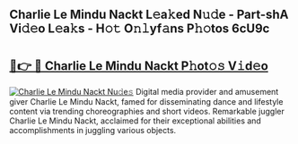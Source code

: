 ## Charlie Le Mindu Nackt L𝚎a𝚔ed N𝚞𝚍e - Part-shA Vi𝚍𝚎o L𝚎a𝚔s - H𝚘𝚝 O𝚗𝚕yf𝚊ns P𝚑𝚘tos 6cU9c

# <h2><a href="http://kfadx8u.oniu.top/?m=Charlie+Le+Mindu+Nackt">🔗👉 🔴 Charlie Le Mindu Nackt P𝚑ot𝚘𝚜 V𝚒d𝚎o</a></h2>

[![Charlie Le Mindu Nackt Nu𝚍e𝚜](https://i.imgur.com/0qMVB7G.gif)](http://kfadx8u.oniu.top/?m=Charlie+Le+Mindu+Nackt)
Digital media provider and amusement giver Charlie Le Mindu Nackt, famed for disseminating dance and lifestyle content via trending choreographies and short videos. Remarkable juggler Charlie Le Mindu Nackt, acclaimed for their exceptional abilities and accomplishments in juggling various objects.  
